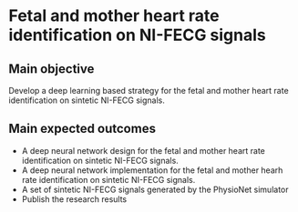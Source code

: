 # Fetal and mother heart rate identification on NI-FECG signals

## Main objective
Develop a deep learning based strategy for the fetal and mother heart rate identification on sintetic NI-FECG signals.

## Main expected outcomes
* A deep neural network design for the fetal and mother heart rate identification on sintetic NI-FECG signals.
* A deep neural network implementation for the fetal and mother hearh rate identification on sintetic NI-FECG signals.
* A set of sintetic NI-FECG signals generated by the PhysioNet simulator
* Publish the research results
